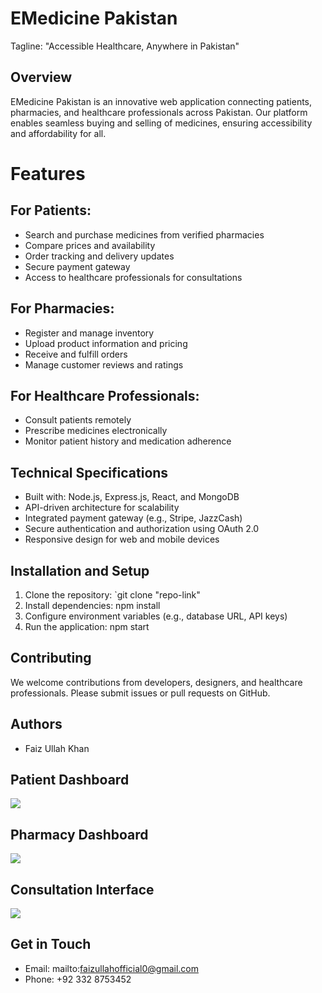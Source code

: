# EMedicine Pakistan

Tagline: "Accessible Healthcare, Anywhere in Pakistan"

## Overview

EMedicine Pakistan is an innovative web application connecting patients, pharmacies, and healthcare professionals across Pakistan. Our platform enables seamless buying and selling of medicines, ensuring accessibility and affordability for all.

# Features

## For Patients:

-   Search and purchase medicines from verified pharmacies
-   Compare prices and availability
-   Order tracking and delivery updates
-   Secure payment gateway
-   Access to healthcare professionals for consultations

## For Pharmacies:

-   Register and manage inventory
-   Upload product information and pricing
-   Receive and fulfill orders
-   Manage customer reviews and ratings

## For Healthcare Professionals:

-   Consult patients remotely
-   Prescribe medicines electronically
-   Monitor patient history and medication adherence

## Technical Specifications

-   Built with: Node.js, Express.js, React, and MongoDB
-   API-driven architecture for scalability
-   Integrated payment gateway (e.g., Stripe, JazzCash)
-   Secure authentication and authorization using OAuth 2.0
-   Responsive design for web and mobile devices

## Installation and Setup

1. Clone the repository: `git clone "repo-link"
2. Install dependencies: npm install
3. Configure environment variables (e.g., database URL, API keys)
4. Run the application: npm start

## Contributing

We welcome contributions from developers, designers, and healthcare professionals. Please submit issues or pull requests on GitHub.

## Authors

-   Faiz Ullah Khan

## Patient Dashboard

<img src="#"/>

## Pharmacy Dashboard

<img src="#"/>

## Consultation Interface

<img src="#"/>

## Get in Touch

-   Email: mailto:faizullahofficial0@gmail.com
-   Phone: +92 332 8753452
